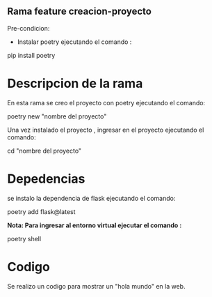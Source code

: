 
## Rama feature creacion-proyecto

Pre-condicion:

* Instalar poetry ejecutando el comando : 

pip install poetry

# Descripcion de la rama

En esta rama se creo el proyecto con poetry ejecutando el comando:

poetry new "nombre del proyecto"

Una vez instalado el proyecto , ingresar en el proyecto ejecutando el comando:

cd "nombre del proyecto"

# Depedencias

se instalo la dependencia de flask ejecutando el comando: 

poetry add flask@latest

**Nota: Para ingresar al entorno virtual ejecutar el comando :**

 poetry shell

 # Codigo

 Se realizo un codigo para mostrar un "hola mundo" en la web.

